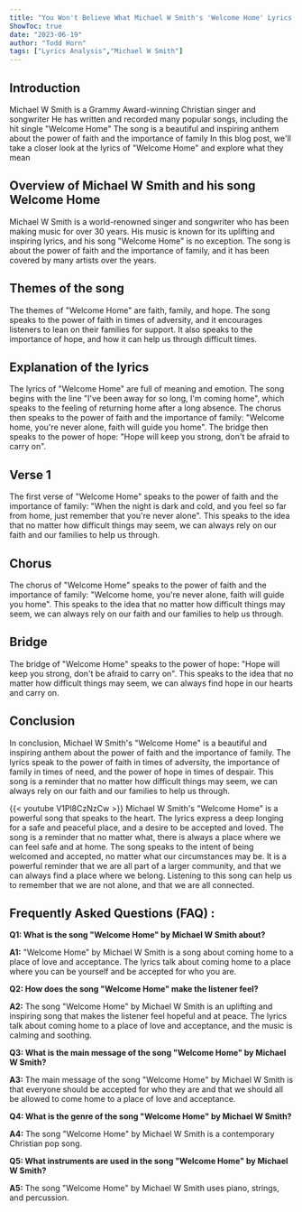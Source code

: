 ```yaml
---
title: "You Won't Believe What Michael W Smith's 'Welcome Home' Lyrics Mean!"
ShowToc: true 
date: "2023-06-19"
author: "Todd Horn" 
tags: ["Lyrics Analysis","Michael W Smith"]
---
```

## Introduction 

Michael W Smith is a Grammy Award-winning Christian singer and songwriter He has written and recorded many popular songs, including the hit single "Welcome Home" The song is a beautiful and inspiring anthem about the power of faith and the importance of family In this blog post, we'll take a closer look at the lyrics of "Welcome Home" and explore what they mean

## Overview of Michael W Smith and his song Welcome Home

Michael W Smith is a world-renowned singer and songwriter who has been making music for over 30 years. His music is known for its uplifting and inspiring lyrics, and his song "Welcome Home" is no exception. The song is about the power of faith and the importance of family, and it has been covered by many artists over the years.

## Themes of the song

The themes of "Welcome Home" are faith, family, and hope. The song speaks to the power of faith in times of adversity, and it encourages listeners to lean on their families for support. It also speaks to the importance of hope, and how it can help us through difficult times.

## Explanation of the lyrics

The lyrics of "Welcome Home" are full of meaning and emotion. The song begins with the line "I've been away for so long, I'm coming home", which speaks to the feeling of returning home after a long absence. The chorus then speaks to the power of faith and the importance of family: "Welcome home, you're never alone, faith will guide you home". The bridge then speaks to the power of hope: "Hope will keep you strong, don't be afraid to carry on". 

## Verse 1

The first verse of "Welcome Home" speaks to the power of faith and the importance of family: "When the night is dark and cold, and you feel so far from home, just remember that you're never alone". This speaks to the idea that no matter how difficult things may seem, we can always rely on our faith and our families to help us through.

## Chorus

The chorus of "Welcome Home" speaks to the power of faith and the importance of family: "Welcome home, you're never alone, faith will guide you home". This speaks to the idea that no matter how difficult things may seem, we can always rely on our faith and our families to help us through.

## Bridge

The bridge of "Welcome Home" speaks to the power of hope: "Hope will keep you strong, don't be afraid to carry on". This speaks to the idea that no matter how difficult things may seem, we can always find hope in our hearts and carry on.

## Conclusion

In conclusion, Michael W Smith's "Welcome Home" is a beautiful and inspiring anthem about the power of faith and the importance of family. The lyrics speak to the power of faith in times of adversity, the importance of family in times of need, and the power of hope in times of despair. This song is a reminder that no matter how difficult things may seem, we can always rely on our faith and our families to help us through.

{{< youtube V1Pl8CzNzCw >}} 
Michael W Smith's "Welcome Home" is a powerful song that speaks to the heart. The lyrics express a deep longing for a safe and peaceful place, and a desire to be accepted and loved. The song is a reminder that no matter what, there is always a place where we can feel safe and at home. The song speaks to the intent of being welcomed and accepted, no matter what our circumstances may be. It is a powerful reminder that we are all part of a larger community, and that we can always find a place where we belong. Listening to this song can help us to remember that we are not alone, and that we are all connected.

## Frequently Asked Questions (FAQ) :
**Q1: What is the song "Welcome Home" by Michael W Smith about?**

**A1:** "Welcome Home" by Michael W Smith is a song about coming home to a place of love and acceptance. The lyrics talk about coming home to a place where you can be yourself and be accepted for who you are.

**Q2: How does the song "Welcome Home" make the listener feel?**

**A2:** The song "Welcome Home" by Michael W Smith is an uplifting and inspiring song that makes the listener feel hopeful and at peace. The lyrics talk about coming home to a place of love and acceptance, and the music is calming and soothing.

**Q3: What is the main message of the song "Welcome Home" by Michael W Smith?**

**A3:** The main message of the song "Welcome Home" by Michael W Smith is that everyone should be accepted for who they are and that we should all be allowed to come home to a place of love and acceptance.

**Q4: What is the genre of the song "Welcome Home" by Michael W Smith?**

**A4:** The song "Welcome Home" by Michael W Smith is a contemporary Christian pop song.

**Q5: What instruments are used in the song "Welcome Home" by Michael W Smith?**

**A5:** The song "Welcome Home" by Michael W Smith uses piano, strings, and percussion.



